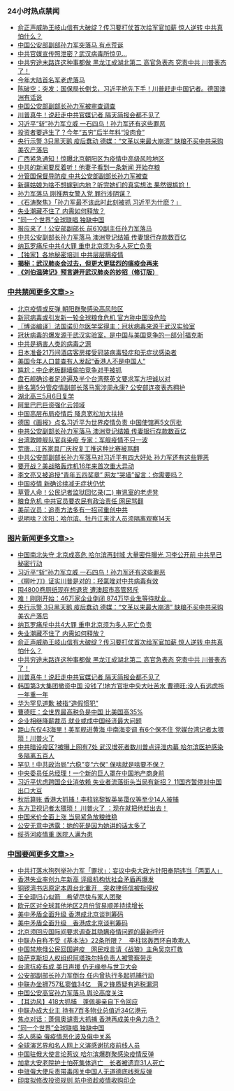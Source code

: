 <div class="catlist">
<h3>24小时热点禁闻</h3>
<ul>
<li><a href="https://github.com/fqnews/bnews/blob/master/topimagenews/20200419/1315594.md">俞正声威胁王岐山信有大破绽？传习要打仗首次给军官加薪 惊人逆转 中共真怕什么？</a></li>
<li><a href="https://github.com/fqnews/bnews/blob/master/cbnews/20200420/1315717.md">中国公安部副部孙力军突落马  有点荒诞</a></li>
<li><a href="https://github.com/fqnews/bnews/blob/master/cbnews/20200420/1315757.md">中共官媒宣传照泄密？武汉病毒所惊见…</a></li>
<li><a href="https://github.com/fqnews/bnews/blob/master/topimagenews/20200419/1315567.md">中共穷途末路连这种事都做 黑龙江成湖北第二 高官急表态 究责中共 川普表态了！</a></li>
<li><a href="https://github.com/fqnews/bnews/blob/master/headline/20200419/1315571.md">今年大陆首名军老虎落马</a></li>
<li><a href="https://github.com/fqnews/bnews/blob/master/cbnews/20200420/1315725.md">陈破空：突发：国保局长倒戈，习近平抢先下手！川普赶走中国记者。德国澳洲有话说 </a></li>
<li><a href="https://github.com/fqnews/bnews/blob/master/cbnews/20200419/1315566.md">中国公安部副部长孙力军被审查调查</a></li>
<li><a href="https://github.com/fqnews/bnews/blob/master/topimagenews/20200419/1315550.md">川普真牛！说赶走中共官媒记者 隔天简报会都不见了</a></li>
<li><a href="https://github.com/fqnews/bnews/blob/master/topimagenews/20200420/1315999.md">习近平“斩”孙力军立威 一石四鸟！孙力军还有这些罪恶</a></li>
<li><a href="https://github.com/fqnews/bnews/blob/master/cnnews/20200420/1315662.md">投资者要逃生了？今年“五穷”后半年料“没肉食”</a></li>
<li><a href="https://github.com/fqnews/bnews/blob/master/topimagenews/20200420/1315920.md">央行示警 3只黑天鹅 疫后蠢动 德媒：“文革以来最大崩溃” 缺粮不买中共采购美农产落后</a></li>
<li><a href="https://github.com/fqnews/bnews/blob/master/cbnews/20200420/1315956.md">广西紧急通知！惊曝北京朝阳区为疫情中高级风险地区</a></li>
<li><a href="https://github.com/fqnews/bnews/blob/master/cbnews/20200420/1315821.md">中共的新闻要反着听！他妻子看到一条新闻 开始存粮</a></li>
<li><a href="https://github.com/fqnews/bnews/blob/master/cnnews/20200420/1315637.md">分管国保督导防疫 中共公安部副部长孙力军被查</a></li>
<li><a href="https://github.com/fqnews/bnews/blob/master/funmedia/20200420/1315711.md">新疆姑娘为啥不想嫁到内地？听完她们的真实想法 果然很尴尬！</a></li>
<li><a href="https://github.com/fqnews/bnews/blob/master/cbnews/20200420/1315884.md">孙力军落马 刚推两女警入党 罪行涉阴谋？</a></li>
<li><a href="https://github.com/fqnews/bnews/blob/master/bannedvideo/20200420/1315641.md">《石涛聚焦》「孙力军最不该此时此刻被抓 习近平为什麽？」 </a></li>
<li><a href="https://github.com/fqnews/bnews/blob/master/topimagenews/20200420/1315748.md">失业潮藏不住了 内需如何释放？</a></li>
<li><a href="https://github.com/fqnews/bnews/blob/master/headline/20200420/1315674.md">“同一个世界”全球联唱 独缺中国</a></li>
<li><a href="https://github.com/fqnews/bnews/blob/master/cbnews/20200420/1315732.md">报应来了！公安部副部长 前610副主任孙力军落马</a></li>
<li><a href="https://github.com/fqnews/bnews/blob/master/cbnews/20200420/1316007.md">中共公安副部长孙力军落马 澳洲登记结婚 传妻银行存款数百亿</a></li>
<li><a href="https://github.com/fqnews/bnews/blob/master/topimagenews/20200420/1315756.md">纳瓦罗痛斥中共4大罪 重申北京须为多人死亡负责</a></li>
<li><a href="https://github.com/fqnews/bnews/blob/master/cbnews/20200420/1315959.md">【独家】各地秘密培训 中共层层瞒疫情</a></li>
<li><b><a href="https://github.com/fqnews/bnews/blob/master/comments/20200211/1275071.md" target="_blank">揭秘：武汉肺炎会过去，但更大更猛烈的瘟疫会再来</a></b></li>
<li><b><a href="https://github.com/fqnews/bnews/blob/master/comments/20200207/1272816.md" target="_blank">《刘伯温碑记》预言避开武汉肺炎的妙招（修订版）</a></b></li>
</ul>
</div>

<div class="catlist">
<h3><a href="https://github.com/fqnews/bnews/blob/master/cbnews/" target="_blank">中共禁闻</a><span><a href="https://github.com/fqnews/bnews/blob/master/cbnews/" target="_blank" rel="nofollow">更多文章>></a></span></h3>
<ul>
<li><a href="https://github.com/fqnews/bnews/blob/master/cbnews/20200420/1316098.md" target="_blank">北京疫情或反弹 朝阳群聚感染高风险区</a></li>
<li><a href="https://github.com/fqnews/bnews/blob/master/cbnews/20200420/1316093.md" target="_blank">新冠病毒或引发新一轮全球粮食危机 官方称中国没危险</a></li>
<li><a href="https://github.com/fqnews/bnews/blob/master/cbnews/20200420/1316083.md" target="_blank">〖博谈编译〗法国诺贝尔医学奖得主：冠状病毒来源于武汉实验室</a></li>
<li><a href="https://github.com/fqnews/bnews/blob/master/cbnews/20200420/1315736.md" target="_blank">冠状病毒的爆发源于武汉实验室，是中国与美国竞争的一部分|福克斯</a></li>
<li><a href="https://github.com/fqnews/bnews/blob/master/cbnews/20200420/1315972.md" target="_blank">中共是祸害人类的病毒之源</a></li>
<li><a href="https://github.com/fqnews/bnews/blob/master/cbnews/20200420/1316051.md" target="_blank">日本准备21万间酒店客房接受冠装病毒轻症和无症状感染者</a></li>
<li><a href="https://github.com/fqnews/bnews/blob/master/cbnews/20200420/1316039.md" target="_blank">美国今年人口普查有人发起“香港人不是中国人”</a></li>
<li><a href="https://github.com/fqnews/bnews/blob/master/cbnews/20200420/1316034.md" target="_blank">尴尬：中企老板翻墙偷拍竞争对手被抓</a></li>
<li><a href="https://github.com/fqnews/bnews/blob/master/cbnews/20200420/1316033.md" target="_blank">盘石舰确诊者足迹遍及半个台湾蔡英文要求军方坦诚以对</a></li>
<li><a href="https://github.com/fqnews/bnews/blob/master/cbnews/20200420/1316032.md" target="_blank">排名第5分管疫情副部长落马案涉周永康? 公安部连夜表态拥护</a></li>
<li><a href="https://github.com/fqnews/bnews/blob/master/cbnews/20200420/1316031.md" target="_blank">湖北高三5月6日复学</a></li>
<li><a href="https://github.com/fqnews/bnews/blob/master/cbnews/20200420/1316027.md" target="_blank">阿里巴巴巨资强化云领域</a></li>
<li><a href="https://github.com/fqnews/bnews/blob/master/cbnews/20200420/1316022.md" target="_blank">中国高层布局疫情后 降息宽松加大扶持</a></li>
<li><a href="https://github.com/fqnews/bnews/blob/master/cbnews/20200420/1316016.md" target="_blank">德国《画报》点名习近平为世界疫情负责 中国使馆再5文厉批</a></li>
<li><a href="https://github.com/fqnews/bnews/blob/master/cbnews/20200420/1316007.md" target="_blank">中共公安副部长孙力军落马 澳洲登记结婚 传妻银行存款数百亿</a></li>
<li><a href="https://github.com/fqnews/bnews/blob/master/cbnews/20200420/1316001.md" target="_blank">台湾敦睦舰队官兵染疫 专家：军舰疫情不只一波</a></li>
<li><a href="https://github.com/fqnews/bnews/blob/master/cbnews/20200420/1316000.md" target="_blank">荒唐…江苏家具厂庆祝复工推这种比赛被骂翻</a></li>
<li><a href="https://github.com/fqnews/bnews/blob/master/cbnews/20200420/1315990.md" target="_blank">中共公安部副部长孙力军落马对习近平有四大好处 孙力军还有这些罪恶</a></li>
<li><a href="https://github.com/fqnews/bnews/blob/master/cbnews/20200420/1315989.md" target="_blank">要开战？美战略轰炸机16年来首次重大异动</a></li>
<li><a href="https://github.com/fqnews/bnews/blob/master/cbnews/20200420/1315988.md" target="_blank">李文亮又被追授“青年五四奖章”  网友“哭墙”留言：你需要吗？</a></li>
<li><a href="https://github.com/fqnews/bnews/blob/master/cbnews/20200420/1315987.md" target="_blank">中国疫情 新确诊续减无症状仍忧</a></li>
<li><a href="https://github.com/fqnews/bnews/blob/master/cbnews/20200420/1315982.md" target="_blank">草菅人命！公民记者监狱回忆录(二) 审讯室的老虎凳</a></li>
<li><a href="https://github.com/fqnews/bnews/blob/master/cbnews/20200420/1315976.md" target="_blank">粮食危机 中共官员要农民有政治责任 网民骂翻</a></li>
<li><a href="https://github.com/fqnews/bnews/blob/master/cbnews/20200420/1315965.md" target="_blank">美前议员：追责方法多有一招可重创中共</a></li>
<li><a href="https://github.com/fqnews/bnews/blob/master/cbnews/20200420/1315964.md" target="_blank">说明啥？沈阳：哈尔滨、牡丹江来沈人员须隔离观察14天</a></li>

</ul>
</div>
<div class="catlist">
<h3><a href="https://github.com/fqnews/bnews/blob/master/topimagenews/" target="_blank">图片新闻</a><span><a href="https://github.com/fqnews/bnews/blob/master/topimagenews/" target="_blank" rel="nofollow">更多文章>></a></span></h3>
<ul>
<li><a href="https://github.com/fqnews/bnews/blob/master/topimagenews/20200420/1316099.md" target="_blank">中国南北失守 北京成高危 哈尔滨再封城 大量密件曝光 习李公开前 中共早已秘密行动</a></li>
<li><a href="https://github.com/fqnews/bnews/blob/master/topimagenews/20200420/1315999.md" target="_blank">习近平“斩”孙力军立威 一石四鸟！孙力军还有这些罪恶</a></li>
<li><a href="https://github.com/fqnews/bnews/blob/master/topimagenews/20200420/1315998.md" target="_blank">《柳叶刀》证实川普是对的：羟氯喹对中共病毒有效</a></li>
<li><a href="https://github.com/fqnews/bnews/blob/master/topimagenews/20200420/1315963.md" target="_blank">囤4800卷厕纸现在想退货 遭澳超市高管怒斥</a></li>
<li><a href="https://github.com/fqnews/bnews/blob/master/topimagenews/20200420/1315947.md" target="_blank">难！刚刚开始：46万家企业倒闭 874万毕业生等待就业…</a></li>
<li><a href="https://github.com/fqnews/bnews/blob/master/topimagenews/20200420/1315920.md" target="_blank">央行示警 3只黑天鹅 疫后蠢动 德媒：“文革以来最大崩溃” 缺粮不买中共采购美农产落后</a></li>
<li><a href="https://github.com/fqnews/bnews/blob/master/topimagenews/20200420/1315756.md" target="_blank">纳瓦罗痛斥中共4大罪 重申北京须为多人死亡负责</a></li>
<li><a href="https://github.com/fqnews/bnews/blob/master/topimagenews/20200420/1315748.md" target="_blank">失业潮藏不住了 内需如何释放？</a></li>
<li><a href="https://github.com/fqnews/bnews/blob/master/topimagenews/20200419/1315594.md" target="_blank">俞正声威胁王岐山信有大破绽？传习要打仗首次给军官加薪 惊人逆转 中共真怕什么？</a></li>
<li><a href="https://github.com/fqnews/bnews/blob/master/topimagenews/20200419/1315567.md" target="_blank">中共穷途末路连这种事都做 黑龙江成湖北第二 高官急表态 究责中共 川普表态了！</a></li>
<li><a href="https://github.com/fqnews/bnews/blob/master/topimagenews/20200419/1315550.md" target="_blank">川普真牛！说赶走中共官媒记者 隔天简报会都不见了</a></li>
<li><a href="https://github.com/fqnews/bnews/blob/master/topimagenews/20200419/1315435.md" target="_blank">韩国第3大集团撤资中国 没钱了!地方官批中央大吐苦水 曹德旺:没人有远虑拖一年重一年</a></li>
<li><a href="https://github.com/fqnews/bnews/blob/master/topimagenews/20200419/1315236.md" target="_blank">华为罕见道歉 被指“造假惯犯”</a></li>
<li><a href="https://github.com/fqnews/bnews/blob/master/topimagenews/20200419/1315235.md" target="_blank">曹德旺：全世界最高税负是中国 比美国高35%</a></li>
<li><a href="https://github.com/fqnews/bnews/blob/master/topimagenews/20200419/1315096.md" target="_blank">企业相继降薪裁员 就业或成中国经济最大问题</a></li>
<li><a href="https://github.com/fqnews/bnews/blob/master/topimagenews/20200418/1315027.md" target="_blank">距山东仅43海里！美军舰进黄海 中南海变调 有6个保不住 党媒台湾记者太猥琐！川普火了</a></li>
<li><a href="https://github.com/fqnews/bnews/blob/master/topimagenews/20200418/1314992.md" target="_blank">中共暗设疫区?被曝上网有7处 武汉增死者数川普点评泄内幕 哈尔滨医护感染多隔离五百人</a></li>
<li><a href="https://github.com/fqnews/bnews/blob/master/topimagenews/20200418/1314904.md" target="_blank">罕见！中共政治局“六稳”变“六保” 保啥就是啥要不保？</a></li>
<li><a href="https://github.com/fqnews/bnews/blob/master/topimagenews/20200418/1314876.md" target="_blank">中央委员任总经理！一个新的巨人罩在中国地产商身前</a></li>
<li><a href="https://github.com/fqnews/bnews/blob/master/topimagenews/20200418/1314875.md" target="_blank">习近平忧虑跨国企业消依赖 失业者流落街头当局有新招？ 11国齐暂停对中国出口大豆</a></li>
<li><a href="https://github.com/fqnews/bnews/blob/master/topimagenews/20200418/1314843.md" target="_blank">秋后算账 香港大抓捕！李柱铭黎智英吴霭仪等至少14人被捕</a></li>
<li><a href="https://github.com/fqnews/bnews/blob/master/topimagenews/20200418/1314837.md" target="_blank">东方卫视记者太猥琐！ 川普火了 ：现在就把他赶出去！</a></li>
<li><a href="https://github.com/fqnews/bnews/blob/master/topimagenews/20200418/1314831.md" target="_blank">中国米价全面上涨 当局紧急放粮维稳</a></li>
<li><a href="https://github.com/fqnews/bnews/blob/master/topimagenews/20200418/1314811.md" target="_blank">公安无意中透露：她的死是因为她讲的话太多了</a></li>
<li><a href="https://github.com/fqnews/bnews/blob/master/topimagenews/20200418/1314810.md" target="_blank">绥芬河疫情重 医院人满为患</a></li>

</ul>
</div>
<div class="catlist">
<h3><a href="https://github.com/fqnews/bnews/blob/master/headline/" target="_blank">中国要闻</a><span><a href="https://github.com/fqnews/bnews/blob/master/headline/" target="_blank" rel="nofollow">更多文章>></a></span></h3>
<ul>
<li><a href="https://github.com/fqnews/bnews/blob/master/headline/20200420/1316104.md" target="_blank">中共打落水狗列举孙力军「罪状」：妄议中央大政方针阳奉阴违当「两面人」</a></li>
<li><a href="https://github.com/fqnews/bnews/blob/master/headline/20200420/1316100.md" target="_blank">香港失业率创九年新高  评级机构忧社会矛盾再爆发</a></li>
<li><a href="https://github.com/fqnews/bnews/blob/master/headline/20200420/1316095.md" target="_blank">铜锣湾书店原定本周台北重开　突收律师信被指侵权</a></li>
<li><a href="https://github.com/fqnews/bnews/blob/master/headline/20200420/1316094.md" target="_blank">王全璋归心似箭　希望尽快与家人团聚</a></li>
<li><a href="https://github.com/fqnews/bnews/blob/master/headline/20200420/1316082.md" target="_blank">欧元区对全球其他地区2月份贸易顺差持续增长</a></li>
<li><a href="https://github.com/fqnews/bnews/blob/master/headline/20200420/1316080.md" target="_blank">美中矛盾全面升级  香港成北京谈判筹码</a></li>
<li><a href="https://github.com/fqnews/bnews/blob/master/headline/20200420/1316079.md" target="_blank">美中矛盾全面升级　香港成北京谈判筹码</a></li>
<li><a href="https://github.com/fqnews/bnews/blob/master/headline/20200420/1316069.md" target="_blank">北京须回应国际间要求调查其隐瞒疫情问题的最新呼吁</a></li>
<li><a href="https://github.com/fqnews/bnews/blob/master/headline/20200420/1316062.md" target="_blank">中联办自称不受《基本法》22条所限？　李柱铭轰西环自欺欺人</a></li>
<li><a href="https://github.com/fqnews/bnews/blob/master/headline/20200420/1316061.md" target="_blank">中国禁旅俄公民回国避疫　网民戏言请《战狼》主角吴京打救</a></li>
<li><a href="https://github.com/fqnews/bnews/blob/master/headline/20200420/1316057.md" target="_blank">哈萨克斯坦人权组织阿塔珠尔特负责人被警察带走</a></li>
<li><a href="https://github.com/fqnews/bnews/blob/master/headline/20200420/1316052.md" target="_blank">台湾抗疫有成 美日声援 仍无缘参与世卫大会</a></li>
<li><a href="https://github.com/fqnews/bnews/blob/master/headline/20200420/1316046.md" target="_blank">公安部副部长孙力军倒台  任内曾执行多起抓捕行动</a></li>
<li><a href="https://github.com/fqnews/bnews/blob/master/headline/20200420/1316028.md" target="_blank">中联办坐拥757私窦值34亿　黄之锋质疑有逃税漏洞</a></li>
<li><a href="https://github.com/fqnews/bnews/blob/master/headline/20200420/1316024.md" target="_blank">中国公安高官孙力军落马 舆论高度关注</a></li>
<li><a href="https://github.com/fqnews/bnews/blob/master/headline/20200420/1315994.md" target="_blank">【耳边风】418大抓捕　蓬佩奥亲自下令回应</a></li>
<li><a href="https://github.com/fqnews/bnews/blob/master/headline/20200420/1315929.md" target="_blank">中联办成大业主     持有7百多物业总值近34亿港元</a></li>
<li><a href="https://github.com/fqnews/bnews/blob/master/headline/20200420/1315742.md" target="_blank">焦点对话：蓬佩奥谴责大抓捕 香港再成美中角力场？</a></li>
<li><a href="https://github.com/fqnews/bnews/blob/master/headline/20200420/1315674.md" target="_blank">“同一个世界”全球联唱 独缺中国</a></li>
<li><a href="https://github.com/fqnews/bnews/blob/master/headline/20200420/1315621.md" target="_blank">华人感染 俄疫情恶化波及俄中关系</a></li>
<li><a href="https://github.com/fqnews/bnews/blob/master/headline/20200420/1315608.md" target="_blank">全球演艺界和名人网上义演感谢抗疫前线人员</a></li>
<li><a href="https://github.com/fqnews/bnews/blob/master/headline/20200420/1315595.md" target="_blank">中国驻俄大使言论惹议 哈尔滨爆群聚感染疫情反弹</a></li>
<li><a href="https://github.com/fqnews/bnews/blob/master/headline/20200419/1315577.md" target="_blank">加拿大安老院护士怕死集体逃亡　长者被遗弃31人死亡</a></li>
<li><a href="https://github.com/fqnews/bnews/blob/master/headline/20200419/1315575.md" target="_blank">中驻俄大使斥责带毒闯关中国人无道德底线惹反弹</a></li>
<li><a href="https://github.com/fqnews/bnews/blob/master/headline/20200419/1315572.md" target="_blank">印度拟修改投资规则 防中资趁疫情收购印企</a></li>

</ul>
</div>